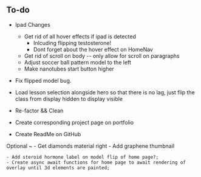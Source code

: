 ## To-do
   - Ipad Changes
      - Get rid of all hover effects if ipad is detected
         - Inlcuding flipping testosterone!
         - Dont forget about the hover effect on HomeNav
      - Get rid of scroll on body --  only allow for scroll on paragraphs
      - Adjust soccer ball pattern model to the left
      - Make nanotubes start button higher 
   
   - Fix flipped model bug.
   - Load lesson selection alongside hero so that there is no lag, just flip the class from display hidden to     display visible


   - Re-factor && Clean
   - Create corresponding project page on portfolio 
   - Create ReadMe on GitHub



   Optional ~
    - Get diamonds material right
    - Add graphene thumbnail












    - Add steroid hormone label on model flip of home page?;
    - Create async await functions for home page to await rendering of overlay until 3d elements are painted;
